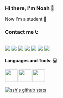### Hi there, I'm Noah 👋

Now I'm a student 👦

### Contact me 📞:

## [![](https://cdn.jsdelivr.net/gh/noahcn/cdn/tg.ico)](https://t.me/c88868)  [![](https://cdn.jsdelivr.net/gh/noahcn/cdn/ins.ico)](https://www.instagram.com/noah_cit/)  [![](https://cdn.jsdelivr.net/gh/noahcn/cdn/e-mail.png)](mailto:c7777777@88.com)  [![](https://cdn.jsdelivr.net/gh/noahcn/cdn/twitter.ico)](https://twitter.com/China_JL_666)  [![](https://cdn.jsdelivr.net/gh/noahcn/cdn/fb.ico)](https://www.facebook.com/profile.php?id=100036451336422)  [![](https://cdn.jsdelivr.net/gh/noahcn/cdn/wb.ico)](https://weibo.com/u/5014247582)  [![](https://cdn.jsdelivr.net/gh/noahcn/cdn/zh.ico)](https://www.zhihu.com/people/cao-da-ren-32-21)

**Languages and Tools: 💻**  

<code><img height="40" src="https://cdn.jsdelivr.net/gh/noahcn/cdn@master/java.png"></code>
<code><img height="40" src="https://cdn.jsdelivr.net/gh/noahcn/cdn@master/eclipse.png"></code>
<code><img height="40" src="https://cdn.jsdelivr.net/gh/noahcn/cdn@master/Visual%20Studio.png"></code>

[![ssh's github stats](https://github-readme-stats.vercel.app/api?username=noahcn)](https://github.com/noahcn)

